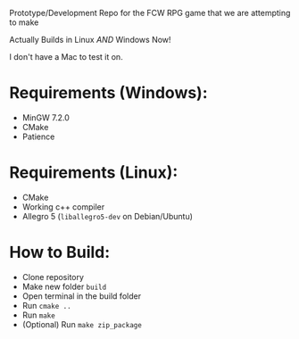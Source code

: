 Prototype/Development Repo for the FCW RPG game that we are attempting to make

Actually Builds in Linux *AND* Windows Now!

I don't have a Mac to test it on.

Requirements (Windows):
=====
  * MinGW 7.2.0
  * CMake
  * Patience

Requirements (Linux):
=====
  * CMake
  * Working c++ compiler
  * Allegro 5 (`liballegro5-dev` on Debian/Ubuntu)

How to Build:
=====
  * Clone repository
  * Make new folder `build` 
  * Open terminal in the build folder
  * Run `cmake ..`
  * Run `make`
  * (Optional) Run `make zip_package`